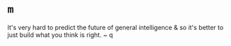 # `m`

It's very hard to predict the future of general intelligence & so it's better to just build what you think is right. ~ q 
